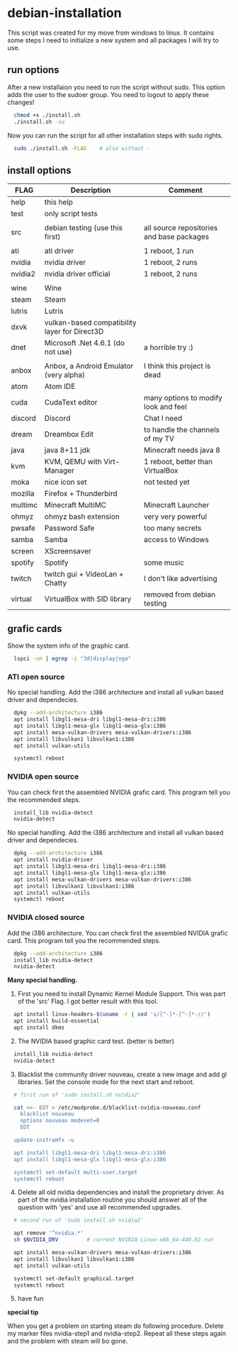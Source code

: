 # debian-installation

This script was created for my move from windows to linux.
It contains some steps I need to initialize a new system and all packages I will try to use.

## run options

After a new installaion you need to run the script without sudo. This option adds the user to the sudoer group. You need to logout to apply these changes!

```bash
  chmod +x ./install.sh
  ./install.sh -su
```

Now you can run the script for all other installation steps with sudo rights.

```bash
  sudo ./install.sh -FLAG    # also without -
```

## install options

| FLAG | Description | Comment |
| ---- | ----------- | ------- |
| help | this help | |
| test | only script tests | |
|  |  |  |
| src | debian testing (use this first) | all source repositories and base packages |
|  |  |  |
| ati | ati driver | 1 reboot,  1 run |
| nvidia | nvidia driver | 1 reboot,  2 runs |
| nvidia2 | nvidia driver official | 1 reboot, 2 runs |
|  |  |  |
| wine | Wine | |
| steam | Steam | |
| lutris | Lutris | |
| dxvk | vulkan-based compatibility layer for Direct3D | |
| dnet | Microsoft .Net 4.6.1 (do not use) | a horrible try :) |
|  |  |  |
| anbox | Anbox, a Android Emulator (very alpha) | I think this project is dead |
| atom | Atom IDE | |
| cuda | CudaText editor | many options to modify look and feel |
| discord | Discord | Chat I need |
| dream | Dreambox Edit | to handle the channels of my TV |
| java | java 8+11 jdk | Minecraft needs java 8 |
| kvm | KVM, QEMU with Virt-Manager | 1 reboot, better than VirtualBox |
| moka | nice icon set | not tested yet |
| mozilla | Firefox + Thunderbird | |
| multimc | Minecraft MultiMC | Minecraft Launcher |
| ohmyz | ohmyz bash extension | very very powerful |
| pwsafe | Password Safe | too many secrets |
| samba | Samba | access to Windows |
| screen | XScreensaver | |
| spotify | Spotify | some music |
| twitch | twitch gui + VideoLan + Chatty | I don't like advertising |
| virtual | VirtualBox with SID library | removed from debian testing |

## grafic cards

Show the system info of the graphic card.

```bash
  lspci -nn | egrep -i "3d|display|vga"
```

### ATI open source

No special handling. Add the i386 architecture and install all vulkan based driver and dependecies.

```bash
  dpkg --add-architecture i386
  apt install libgl1-mesa-dri libgl1-mesa-dri:i386
  apt install libgl1-mesa-glx libgl1-mesa-glx:i386
  apt install mesa-vulkan-drivers mesa-vulkan-drivers:i386
  apt install libvulkan1 libvulkan1:i386
  apt install vulkan-utils

  systemctl reboot
```

### NVIDIA open source

You can check first the assembled NVIDIA grafic card. This program tell you the recommended steps.

```bash
  install_lib nvidia-detect
  nvidia-detect
```

No special handling. Add the i386 architecture and install all vulkan based driver and dependecies.

```bash
  dpkg --add-architecture i386
  apt install nvidia-driver
  apt install libgl1-mesa-dri libgl1-mesa-dri:i386
  apt install libgl1-mesa-glx libgl1-mesa-glx:i386
  apt install mesa-vulkan-drivers mesa-vulkan-drivers:i386
  apt install libvulkan1 libvulkan1:i386
  apt install vulkan-utils
  systemctl reboot
```

### NVIDIA closed source

Add the i386 architecture.
You can check first the assembled NVIDIA grafic card. This program tell you the recommended steps.

```bash
  dpkg --add-architecture i386
  install_lib nvidia-detect
  nvidia-detect
```

**Many special handling.**

1. First you need to install Dynamic Kernel Module Support. This was part of the 'src' Flag. I got better result with this tool.

```bash
  apt install linux-headers-$(uname -r | sed 's/[^-]*-[^-]*-//')
  apt install build-essential
  apt install dkms
```

2. The NVIDIA based graphic card test. (better is better)

```bash
  install_lib nvidia-detect
  nvidia-detect
```

3. Blacklist the community driver nouveau, create a new image and add gl libraries. Set the console mode for the next start and reboot.

```bash
  # first run of 'sudo install.sh nvidia2'

  cat <<- EOT > /etc/modprobe.d/blacklist-nvidia-nouveau.conf
    blacklist nouveau
    options nouveau modeset=0
    EOT

  update-initramfs -u

  apt install libgl1-mesa-dri libgl1-mesa-dri:i386
  apt install libgl1-mesa-glx libgl1-mesa-glx:i386

  systemctl set-default multi-user.target
  systemctl reboot
```

4. Delete all old nvidia dependencies and install the proprietary driver.
As part of the nvidia installation routine you should answer all of the question with 'yes' and use all recommended upgrades.

```bash
  # second run of 'sudo install.sh nvidia2'

  apt remove '^nvidia.*'
  sh $NVIDIA_DRV         # current NVIDIA-Linux-x86_64-440.82.run

  apt install mesa-vulkan-drivers mesa-vulkan-drivers:i386
  apt install libvulkan1 libvulkan1:i386
  apt install vulkan-utils

  systemctl set-default graphical.target
  systemctl reboot
```

5. have fun

**special tip**

When you get a problem on starting steam do following procedure.
Delete my marker files nvidia-step1 and nvidia-step2. Repeat all these steps again and the problem with steam will bo gone.
